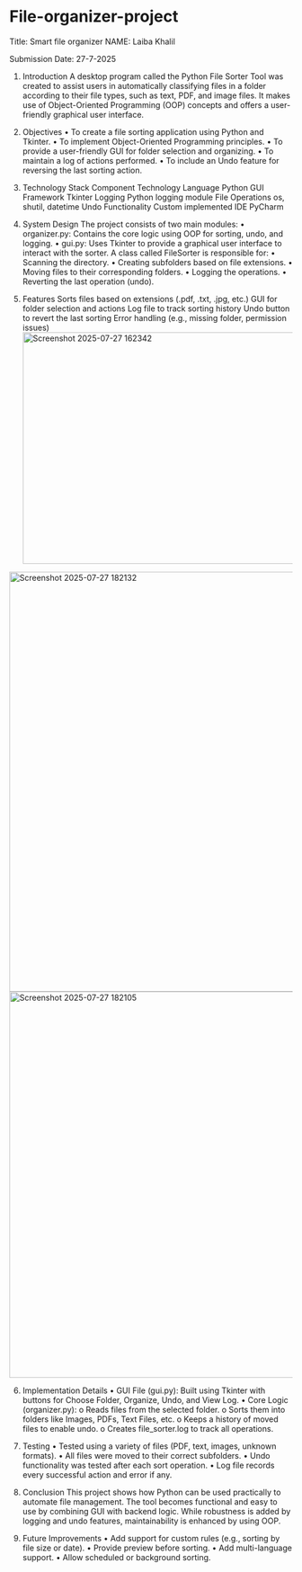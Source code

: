 # File-organizer-project
Title: 
                Smart file organizer
NAME: 
                 Laiba Khalil

Submission Date:
                                  27-7-2025

1. Introduction
A desktop program called the Python File Sorter Tool was created to assist users in automatically classifying files in a folder according to their file types, such as text, PDF, and image files. It makes use of Object-Oriented Programming (OOP) concepts and offers a user-friendly graphical user interface.

2. Objectives
•	To create a file sorting application using Python and Tkinter.
•	To implement Object-Oriented Programming principles.
•	To provide a user-friendly GUI for folder selection and organizing.
•	To maintain a log of actions performed.
•	To include an Undo feature for reversing the last sorting action.
3. Technology Stack
Component	Technology
Language	Python
GUI Framework	Tkinter
Logging	Python logging module
File Operations	os, shutil, datetime
Undo Functionality	Custom implemented
IDE	PyCharm

4. System Design
The project consists of two main modules:
•	organizer.py: Contains the core logic using OOP for sorting, undo, and logging.
•	gui.py: Uses Tkinter to provide a graphical user interface to interact with the sorter.
A class called FileSorter is responsible for:
•	Scanning the directory.
•	Creating subfolders based on file extensions.
•	Moving files to their corresponding folders.
•	Logging the operations.
•	Reverting the last operation (undo).

5. Features
Sorts files based on extensions (.pdf, .txt, .jpg, etc.)
GUI for folder selection and actions
Log file to track sorting history
 Undo button to revert the last sorting
 Error handling (e.g., missing folder, permission issues)<img width="1053" height="412" alt="Screenshot 2025-07-27 162342" src="https://github.com/user-attachments/assets/d557e381-b923-484f-b779-ed846b60446b" />
<img width="1656" height="747" alt="Screenshot 2025-07-27 182132" src="https://github.com/user-attachments/assets/7666d9dd-14e7-4533-9ad8-ccd945fe36eb" />
<img width="1633" height="687" alt="Screenshot 2025-07-27 182105" src="https://github.com/user-attachments/assets/a795c619-91e1-40c8-8321-9a01c2cbb761" />

6. Implementation Details
•	GUI File (gui.py): Built using Tkinter with buttons for Choose Folder, Organize, Undo, and View Log.
•	Core Logic (organizer.py):
o	Reads files from the selected folder.
o	Sorts them into folders like Images, PDFs, Text Files, etc.
o	Keeps a history of moved files to enable undo.
o	Creates file_sorter.log to track all operations.

7. Testing
•	Tested using a variety of files (PDF, text, images, unknown formats).
•	All files were moved to their correct subfolders.
•	Undo functionality was tested after each sort operation.
•	Log file records every successful action and error if any.


8. Conclusion
This project shows how Python can be used practically to automate file management. The tool becomes functional and easy to use by combining GUI with backend logic. While robustness is added by logging and undo features, maintainability is enhanced by using OOP.

9. Future Improvements
•	Add support for custom rules (e.g., sorting by file size or date).
•	Provide preview before sorting.
•	Add multi-language support.
•	Allow scheduled or background sorting.

